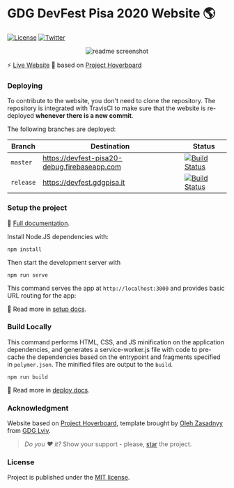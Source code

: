 # GDG DevFest Pisa 2020 Website 🌎

 [![License](https://img.shields.io/badge/license-MIT%20License-brightgreen.svg)](https://opensource.org/licenses/MIT) [![Twitter](https://img.shields.io/badge/Twitter-@gdgPisa-blue.svg?style=flat)](http://twitter.com/gdgPisa)
 
<p align="center">
  <img src="https://i.imgur.com/2GySKdJ.png" alt="readme screenshot"/>
</p>

:zap: [Live Website](https://devfest.gdgpisa.it/)
🤝 based on [Project Hoverboard](https://github.com/gdg-x/hoverboard)

### Deploying

To contribute to the website, you don't need to clone the repository. The repository is integrated with TravisCI to make sure that the website is re-deployed **whenever there is a new commit**.

The following branches are deployed:

| Branch | Destination | Status |
| ------ | ----------- | ------ |
| `master` | https://devfest-pisa20-debug.firebaseapp.com | [![Build Status](https://travis-ci.com/gdgpisa/hoverboard-2020.svg?branch=master)](https://travis-ci.com/gdgpisa/hoverboard-2020) |
| `release` | https://devfest.gdgpisa.it | [![Build Status](https://travis-ci.com/gdgpisa/hoverboard-2020.svg?branch=release)](https://travis-ci.com/gdgpisa/hoverboard-2020) |



### Setup the project
:book: [Full documentation](/docs/).

Install Node.JS dependencies with:
```
npm install
```

Then start the development server with
```
npm run serve
```

This command serves the app at `http://localhost:3000` and provides basic URL routing for the app:

:book: Read more in [setup docs](/docs/tutorials/set-up.md).

### Build Locally

This command performs HTML, CSS, and JS minification on the application
dependencies, and generates a service-worker.js file with code to pre-cache the
dependencies based on the entrypoint and fragments specified in `polymer.json`.
The minified files are output to the `build`.

```
npm run build
```

:book: Read more in [deploy docs](/docs/tutorials/deploy.md).   

### Acknowledgment

Website based on [Project Hoverboard](https://github.com/gdg-x/hoverboard), template brought by [Oleh Zasadnyy](https://plus.google.com/+OlehZasadnyy)
from [GDG Lviv](http://lviv.gdg.org.ua/).

> *Do you :heart: it?* Show your support - please, [star](https://github.com/gdg-x/hoverboard) the project.

### License

Project is published under the [MIT license](https://github.com/gdg-x/hoverboard/blob/master/LICENSE.md).  
